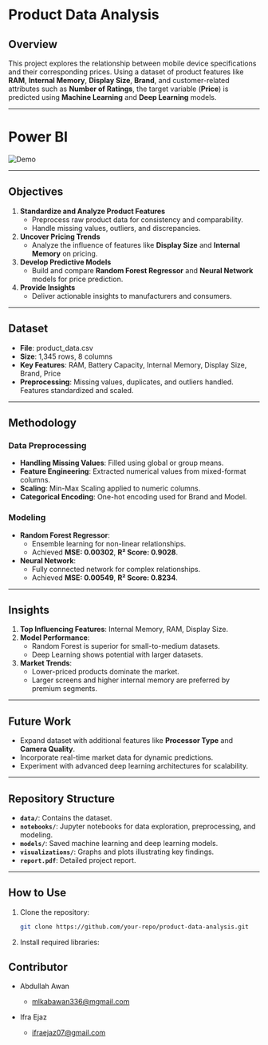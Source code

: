 # Product Data Analysis

## Overview
This project explores the relationship between mobile device specifications and their corresponding prices. Using a dataset of product features like **RAM**, **Internal Memory**, **Display Size**, **Brand**, and customer-related attributes such as **Number of Ratings**, the target variable (**Price**) is predicted using **Machine Learning** and **Deep Learning** models.

---

# Power BI
![Demo](https://github.com/abawan7/product_data_analysis/blob/main/PBI_Screenshot.png)

---
## Objectives
1. **Standardize and Analyze Product Features**  
   - Preprocess raw product data for consistency and comparability.
   - Handle missing values, outliers, and discrepancies.
2. **Uncover Pricing Trends**  
   - Analyze the influence of features like **Display Size** and **Internal Memory** on pricing.
3. **Develop Predictive Models**  
   - Build and compare **Random Forest Regressor** and **Neural Network** models for price prediction.
4. **Provide Insights**  
   - Deliver actionable insights to manufacturers and consumers.

---

## Dataset
- **File**: product_data.csv  
- **Size**: 1,345 rows, 8 columns  
- **Key Features**: RAM, Battery Capacity, Internal Memory, Display Size, Brand, Price  
- **Preprocessing**: Missing values, duplicates, and outliers handled. Features standardized and scaled.

---

## Methodology
### Data Preprocessing
- **Handling Missing Values**: Filled using global or group means.
- **Feature Engineering**: Extracted numerical values from mixed-format columns.
- **Scaling**: Min-Max Scaling applied to numeric columns.
- **Categorical Encoding**: One-hot encoding used for Brand and Model.

### Modeling
- **Random Forest Regressor**:
  - Ensemble learning for non-linear relationships.
  - Achieved **MSE: 0.00302**, **R² Score: 0.9028**.
- **Neural Network**:
  - Fully connected network for complex relationships.
  - Achieved **MSE: 0.00549**, **R² Score: 0.8234**.

---

## Insights
1. **Top Influencing Features**: Internal Memory, RAM, Display Size.
2. **Model Performance**:
   - Random Forest is superior for small-to-medium datasets.
   - Deep Learning shows potential with larger datasets.
3. **Market Trends**:
   - Lower-priced products dominate the market.
   - Larger screens and higher internal memory are preferred by premium segments.

---

## Future Work
- Expand dataset with additional features like **Processor Type** and **Camera Quality**.
- Incorporate real-time market data for dynamic predictions.
- Experiment with advanced deep learning architectures for scalability.

---

## Repository Structure
- **`data/`**: Contains the dataset.
- **`notebooks/`**: Jupyter notebooks for data exploration, preprocessing, and modeling.
- **`models/`**: Saved machine learning and deep learning models.
- **`visualizations/`**: Graphs and plots illustrating key findings.
- **`report.pdf`**: Detailed project report.

---

## How to Use
1. Clone the repository:
   ```bash
   git clone https://github.com/your-repo/product-data-analysis.git
   
2. Install required libraries:
   
## Contributor
* Abdullah Awan
  - <mlkabawan336@mgmail.com>
  
* Ifra Ejaz
  - <ifraejaz07@gmail.com>

